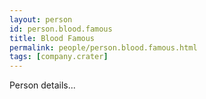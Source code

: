 ```yaml
---
layout: person
id: person.blood.famous
title: Blood Famous
permalink: people/person.blood.famous.html
tags: [company.crater]
---
```


Person details...